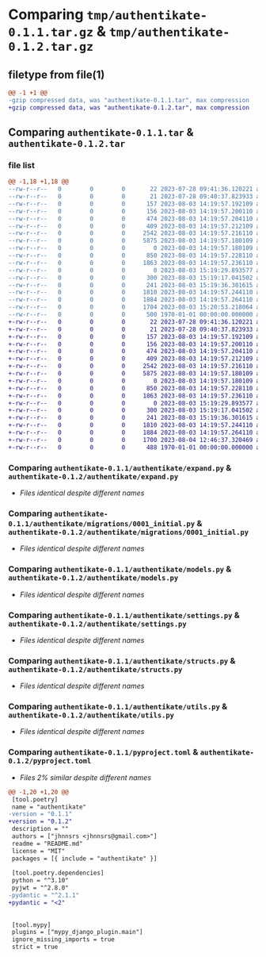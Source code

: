 # Comparing `tmp/authentikate-0.1.1.tar.gz` & `tmp/authentikate-0.1.2.tar.gz`

## filetype from file(1)

```diff
@@ -1 +1 @@
-gzip compressed data, was "authentikate-0.1.1.tar", max compression
+gzip compressed data, was "authentikate-0.1.2.tar", max compression
```

## Comparing `authentikate-0.1.1.tar` & `authentikate-0.1.2.tar`

### file list

```diff
@@ -1,18 +1,18 @@
--rw-r--r--   0        0        0       22 2023-07-28 09:41:36.120221 authentikate-0.1.1/README.md
--rw-r--r--   0        0        0       21 2023-07-28 09:40:37.823933 authentikate-0.1.1/authentikate/__init__.py
--rw-r--r--   0        0        0      157 2023-08-03 14:19:57.192109 authentikate-0.1.1/authentikate/admin.py
--rw-r--r--   0        0        0      156 2023-08-03 14:19:57.200110 authentikate-0.1.1/authentikate/apps.py
--rw-r--r--   0        0        0      474 2023-08-03 14:19:57.204110 authentikate-0.1.1/authentikate/decode.py
--rw-r--r--   0        0        0      409 2023-08-03 14:19:57.212109 authentikate-0.1.1/authentikate/errors.py
--rw-r--r--   0        0        0     2542 2023-08-03 14:19:57.216110 authentikate-0.1.1/authentikate/expand.py
--rw-r--r--   0        0        0     5875 2023-08-03 14:19:57.180109 authentikate-0.1.1/authentikate/migrations/0001_initial.py
--rw-r--r--   0        0        0        0 2023-08-03 14:19:57.180109 authentikate-0.1.1/authentikate/migrations/__init__.py
--rw-r--r--   0        0        0      850 2023-08-03 14:19:57.228110 authentikate-0.1.1/authentikate/models.py
--rw-r--r--   0        0        0     1863 2023-08-03 14:19:57.236110 authentikate-0.1.1/authentikate/settings.py
--rw-r--r--   0        0        0        0 2023-08-03 15:19:29.893577 authentikate-0.1.1/authentikate/strawberry/__init__.py
--rw-r--r--   0        0        0      300 2023-08-03 15:19:17.041502 authentikate-0.1.1/authentikate/strawberry/filters.py
--rw-r--r--   0        0        0      241 2023-08-03 15:19:36.301615 authentikate-0.1.1/authentikate/strawberry/types.py
--rw-r--r--   0        0        0     1810 2023-08-03 14:19:57.244110 authentikate-0.1.1/authentikate/structs.py
--rw-r--r--   0        0        0     1884 2023-08-03 14:19:57.264110 authentikate-0.1.1/authentikate/utils.py
--rw-r--r--   0        0        0     1704 2023-08-03 15:20:53.218064 authentikate-0.1.1/pyproject.toml
--rw-r--r--   0        0        0      500 1970-01-01 00:00:00.000000 authentikate-0.1.1/PKG-INFO
+-rw-r--r--   0        0        0       22 2023-07-28 09:41:36.120221 authentikate-0.1.2/README.md
+-rw-r--r--   0        0        0       21 2023-07-28 09:40:37.823933 authentikate-0.1.2/authentikate/__init__.py
+-rw-r--r--   0        0        0      157 2023-08-03 14:19:57.192109 authentikate-0.1.2/authentikate/admin.py
+-rw-r--r--   0        0        0      156 2023-08-03 14:19:57.200110 authentikate-0.1.2/authentikate/apps.py
+-rw-r--r--   0        0        0      474 2023-08-03 14:19:57.204110 authentikate-0.1.2/authentikate/decode.py
+-rw-r--r--   0        0        0      409 2023-08-03 14:19:57.212109 authentikate-0.1.2/authentikate/errors.py
+-rw-r--r--   0        0        0     2542 2023-08-03 14:19:57.216110 authentikate-0.1.2/authentikate/expand.py
+-rw-r--r--   0        0        0     5875 2023-08-03 14:19:57.180109 authentikate-0.1.2/authentikate/migrations/0001_initial.py
+-rw-r--r--   0        0        0        0 2023-08-03 14:19:57.180109 authentikate-0.1.2/authentikate/migrations/__init__.py
+-rw-r--r--   0        0        0      850 2023-08-03 14:19:57.228110 authentikate-0.1.2/authentikate/models.py
+-rw-r--r--   0        0        0     1863 2023-08-03 14:19:57.236110 authentikate-0.1.2/authentikate/settings.py
+-rw-r--r--   0        0        0        0 2023-08-03 15:19:29.893577 authentikate-0.1.2/authentikate/strawberry/__init__.py
+-rw-r--r--   0        0        0      300 2023-08-03 15:19:17.041502 authentikate-0.1.2/authentikate/strawberry/filters.py
+-rw-r--r--   0        0        0      241 2023-08-03 15:19:36.301615 authentikate-0.1.2/authentikate/strawberry/types.py
+-rw-r--r--   0        0        0     1810 2023-08-03 14:19:57.244110 authentikate-0.1.2/authentikate/structs.py
+-rw-r--r--   0        0        0     1884 2023-08-03 14:19:57.264110 authentikate-0.1.2/authentikate/utils.py
+-rw-r--r--   0        0        0     1700 2023-08-04 12:46:37.320469 authentikate-0.1.2/pyproject.toml
+-rw-r--r--   0        0        0      488 1970-01-01 00:00:00.000000 authentikate-0.1.2/PKG-INFO
```

### Comparing `authentikate-0.1.1/authentikate/expand.py` & `authentikate-0.1.2/authentikate/expand.py`

 * *Files identical despite different names*

### Comparing `authentikate-0.1.1/authentikate/migrations/0001_initial.py` & `authentikate-0.1.2/authentikate/migrations/0001_initial.py`

 * *Files identical despite different names*

### Comparing `authentikate-0.1.1/authentikate/models.py` & `authentikate-0.1.2/authentikate/models.py`

 * *Files identical despite different names*

### Comparing `authentikate-0.1.1/authentikate/settings.py` & `authentikate-0.1.2/authentikate/settings.py`

 * *Files identical despite different names*

### Comparing `authentikate-0.1.1/authentikate/structs.py` & `authentikate-0.1.2/authentikate/structs.py`

 * *Files identical despite different names*

### Comparing `authentikate-0.1.1/authentikate/utils.py` & `authentikate-0.1.2/authentikate/utils.py`

 * *Files identical despite different names*

### Comparing `authentikate-0.1.1/pyproject.toml` & `authentikate-0.1.2/pyproject.toml`

 * *Files 2% similar despite different names*

```diff
@@ -1,20 +1,20 @@
 [tool.poetry]
 name = "authentikate"
-version = "0.1.1"
+version = "0.1.2"
 description = ""
 authors = ["jhnnsrs <jhnnsrs@gmail.com>"]
 readme = "README.md"
 license = "MIT"
 packages = [{ include = "authentikate" }]
 
 [tool.poetry.dependencies]
 python = "^3.10"
 pyjwt = "^2.8.0"
-pydantic = "^2.1.1"
+pydantic = "<2"
 
 
 [tool.mypy]
 plugins = ["mypy_django_plugin.main"]
 ignore_missing_imports = true
 strict = true
```

